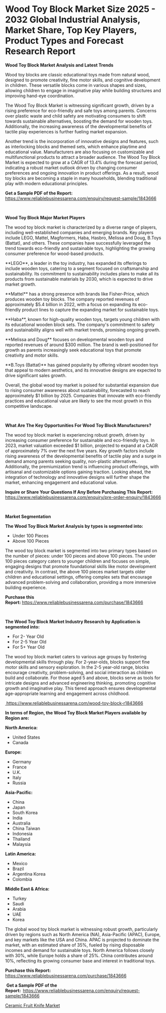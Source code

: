 <p><h1>Wood Toy Block Market Size 2025 - 2032 Global Industrial Analysis, Market Share, Top Key Players, Product Types and Forecast Research Report</h1></p><p><strong>Wood Toy Block Market Analysis and Latest Trends</strong></p>
<p><p>Wood toy blocks are classic educational toys made from natural wood, designed to promote creativity, fine motor skills, and cognitive development in children. These versatile blocks come in various shapes and sizes, allowing children to engage in imaginative play while building structures and improving hand-eye coordination.</p><p>The Wood Toy Block Market is witnessing significant growth, driven by a rising preference for eco-friendly and safe toys among parents. Concerns over plastic waste and child safety are motivating consumers to shift towards sustainable alternatives, boosting the demand for wooden toys. Additionally, the increasing awareness of the developmental benefits of tactile play experiences is further fueling market expansion.</p><p>Another trend is the incorporation of innovative designs and features, such as interlocking blocks and themed sets, which enhance playtime and educational value. Manufacturers are also focusing on customizable and multifunctional products to attract a broader audience. The Wood Toy Block Market is expected to grow at a CAGR of 13.4% during the forecast period, indicating a robust market outlook driven by changing consumer preferences and ongoing innovation in product offerings. As a result, wood toy blocks are becoming a staple in many households, blending traditional play with modern educational principles.</p></p>
<p><strong>Get a Sample PDF of the Report:&nbsp;</strong> <a href="https://www.reliablebusinessarena.com/enquiry/request-sample/1843666?utm_campaign=2136&utm_medium=2&utm_source=Github&utm_content=ia&utm_term=06022025&utm_id=wood-toy-block">https://www.reliablebusinessarena.com/enquiry/request-sample/1843666</a></p>
<p>&nbsp;</p>
<p><strong>Wood Toy Block Major Market Players</strong></p>
<p><p>The wood toy block market is characterized by a diverse range of players, including well-established companies and emerging brands. Key players include LEGO, Mattel, Magformers, Haba, Hasbro, Melissa and Doug, B.Toys (Battat), and others. These companies have successfully leveraged the trend towards eco-friendly and sustainable toys, highlighting the growing consumer preference for wood-based products.</p><p>**LEGO**, a leader in the toy industry, has expanded its offerings to include wooden toys, catering to a segment focused on craftsmanship and sustainability. Its commitment to sustainability includes plans to make all its products from sustainable materials by 2030, which is expected to drive market growth.</p><p>**Mattel** has a strong presence with brands like Fisher-Price, which produces wooden toy blocks. The company reported revenues of approximately $5.4 billion in 2022, with a focus on expanding its eco-friendly product lines to capture the expanding market for sustainable toys.</p><p>**Haba**, known for high-quality wooden toys, targets young children with its educational wooden block sets. The company's commitment to safety and sustainability aligns well with market trends, promising ongoing growth.</p><p>**Melissa and Doug** focuses on developmental wooden toys and reported revenues of around $300 million. The brand is well-positioned for growth as parents increasingly seek educational toys that promote creativity and motor skills.</p><p>**B.Toys (Battat)** has gained popularity by offering vibrant wooden toys that appeal to modern aesthetics, and its innovative designs are expected to drive significant sales growth.</p><p>Overall, the global wood toy market is poised for substantial expansion due to rising consumer awareness about sustainability, forecasted to reach approximately $1 billion by 2025. Companies that innovate with eco-friendly practices and educational value are likely to see the most growth in this competitive landscape.</p></p>
<p>&nbsp;</p>
<p><strong>What Are The Key Opportunities For Wood Toy Block Manufacturers?</strong></p>
<p><p>The wood toy block market is experiencing robust growth, driven by increasing consumer preference for sustainable and eco-friendly toys. In 2023, market valuation exceeded $1 billion, projected to expand at a CAGR of approximately 7% over the next five years. Key growth factors include rising awareness of the developmental benefits of tactile play and a surge in demand among parents seeking quality, non-plastic alternatives. Additionally, the premiumization trend is influencing product offerings, with artisanal and customizable options gaining traction. Looking ahead, the integration of technology and innovative designs will further shape the market, enhancing engagement and educational value.</p></p>
<p><strong>Inquire or Share Your Questions If Any Before Purchasing This Report:</strong> <a href="https://www.reliablebusinessarena.com/enquiry/pre-order-enquiry/1843666?utm_campaign=2136&utm_medium=2&utm_source=Github&utm_content=ia&utm_term=06022025&utm_id=wood-toy-block">https://www.reliablebusinessarena.com/enquiry/pre-order-enquiry/1843666</a></p>
<p>&nbsp;</p>
<p><strong>Market Segmentation</strong></p>
<p><strong>The Wood Toy Block Market Analysis by types is segmented into:</strong></p>
<p><ul><li>Under 100 Pieces</li><li>Above 100 Pieces</li></ul></p>
<p><p>The wood toy block market is segmented into two primary types based on the number of pieces: under 100 pieces and above 100 pieces. The under 100 pieces category caters to younger children and focuses on simple, engaging designs that promote foundational skills like motor development and creativity. In contrast, the above 100 pieces market targets older children and educational settings, offering complex sets that encourage advanced problem-solving and collaboration, providing a more immersive building experience.</p></p>
<p><strong>Purchase this Report:&nbsp;</strong><a href="https://www.reliablebusinessarena.com/purchase/1843666?utm_campaign=2136&utm_medium=2&utm_source=Github&utm_content=ia&utm_term=06022025&utm_id=wood-toy-block">https://www.reliablebusinessarena.com/purchase/1843666</a></p>
<p>&nbsp;</p>
<p><strong>The Wood Toy Block Market Industry Research by Application is segmented into:</strong></p>
<p><ul><li>For 2- Year Old</li><li>For 2-5 Year Old</li><li>For 5+ Year Old</li></ul></p>
<p><p>The wood toy block market caters to various age groups by fostering developmental skills through play. For 2-year-olds, blocks support fine motor skills and sensory exploration. In the 2-5 year-old range, blocks encourage creativity, problem-solving, and social interaction as children build and collaborate. For those aged 5 and above, blocks serve as tools for intricate designs and advanced engineering thinking, promoting cognitive growth and imaginative play. This tiered approach ensures developmental age-appropriate learning and engagement across childhood.</p></p>
<p><a href="https://www.reliablebusinessarena.com/wood-toy-block-r1843666?utm_campaign=2136&utm_medium=2&utm_source=Github&utm_content=ia&utm_term=06022025&utm_id=wood-toy-block">&nbsp;https://www.reliablebusinessarena.com/wood-toy-block-r1843666</a></p>
<p><strong>In terms of Region, the Wood Toy Block Market Players available by Region are:</strong></p>
<p>
    <p> <strong> North America: </strong>
        <ul>
            <li>United States</li>
            <li>Canada</li>
        </ul>
        </p> 
    <p> <strong> Europe: </strong>
        <ul>
            <li>Germany</li>
            <li>France</li>
            <li>U.K.</li>
            <li>Italy</li>
            <li>Russia</li>
        </ul>
        </p> 
    <p> <strong> Asia-Pacific: </strong>
        <ul>
            <li>China</li>
            <li>Japan</li>
            <li>South Korea</li>
            <li>India</li>
            <li>Australia</li>
            <li>China Taiwan</li>
            <li>Indonesia</li>
            <li>Thailand</li>
            <li>Malaysia</li>
        </ul>
        </p> 
    <p> <strong> Latin America: </strong>
        <ul>
            <li>Mexico</li>
            <li>Brazil</li>
            <li>Argentina Korea</li>
            <li>Colombia</li>
        </ul>
        </p> 
    <p> <strong> Middle East & Africa: </strong>
        <ul>
            <li>Turkey</li>
            <li>Saudi</li>
            <li>Arabia</li>
            <li>UAE</li>
            <li>Korea</li>
        </ul>
    </p>
    </p>
<p><p>The global wood toy block market is witnessing robust growth, particularly driven by regions such as North America (NA), Asia-Pacific (APAC), Europe, and key markets like the USA and China. APAC is projected to dominate the market, with an estimated share of 35%, fueled by rising disposable incomes and demand for sustainable toys. North America follows closely with 30%, while Europe holds a share of 25%. China contributes around 10%, reflecting its growing consumer base and interest in traditional toys.</p></p>
<p><strong>Purchase this Report: </strong><a href="https://www.reliablebusinessarena.com/purchase/1843666?utm_campaign=2136&utm_medium=2&utm_source=Github&utm_content=ia&utm_term=06022025&utm_id=wood-toy-block">https://www.reliablebusinessarena.com/purchase/1843666</a></p>
<p>&nbsp;<strong>Get a Sample PDF of the Report:&nbsp;&nbsp;</strong><a href="https://www.reliablebusinessarena.com/enquiry/request-sample/1843666?utm_campaign=2136&utm_medium=2&utm_source=Github&utm_content=ia&utm_term=06022025&utm_id=wood-toy-block">https://www.reliablebusinessarena.com/enquiry/request-sample/1843666</a></p>
<p><strong></strong></p>
<p><p><a href="https://github.com/tona7vba/Market-Research-Report-List-1/blob/main/ceramic-fruit-knife-market.md?utm_campaign=2136&utm_medium=2&utm_source=Github&utm_content=ia&utm_term=06022025&utm_id=wood-toy-block">Ceramic Fruit Knife Market</a></p></p>